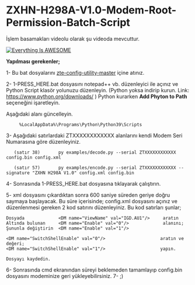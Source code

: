 # ZXHN-H298A-V1.0-Modem-Root-Permission-Batch-Script
İşlem basamakları videolu olarak şu videoda mevcuttur.

[![Everything Is AWESOME](https://yt-embed.herokuapp.com/embed?v=G1BrJW67SMQ)](https://www.youtube.com/watch?v=G1BrJW67SMQ "Everything Is AWESOME")

<b>Yapılması gerekenler;</b>


1- Bu bat dosyalarını <a href="https://github.com/mkst/zte-config-utility" target="_blank">zte-config-utility-master</a> içine atınız.

2- 1-PRESS_HERE.bat dosyasını notepad++ vb. düzenleyici ile açınız ve Python Script klasör yolunuzu düzenleyin. 
   (Python yoksa indirip kurun. Link: https://www.python.org/downloads/ )
    Python kurarken **Add Phyton to Path** seçeneğini işaretleyin.

Aşağıdaki alanı güncelleyin.

		 %LocalAppData%\Programs\Python\Python39\Scripts
		
		
3- Aşağıdaki satırlardaki ZTXXXXXXXXXXXX alanlarını kendi Modem Seri Numarasına göre düzenleyiniz.

       (satır 38)		py examples/decode.py --serial ZTXXXXXXXXXXXX config.bin config.xml

       (satır 57)		py examples/encode.py --serial ZTXXXXXXXXXXXX --signature "ZXHN H298A V1.0" config.xml config.bin

		
4- Sonrasında 1-PRESS_HERE.bat dosyasına tıklayarak çalıştırın. 

5- xml dosyasını çıkardıktan sonra 600 saniye süreden geriye doğru saymaya başlayacak. Bu süre içerisinde;
	config.xml dosyasını açınız ve düzenlenmesi gereken 2 kod satırını düzenleyiniz.
	Bu kod satırları şunlar;
	
	Dosyada 	        <DM name="ViewName" val="IGD.AU1"/>     aratın
	Altında bulunan 	<DM name="Enable" val="0"/>             alanını;
	Şununla değiştirin	<DM name="Enable" val="1"/> 				
	
	<DM name="SwitchShellEnable" val="0"/>                     aratın ve değeri;
	<DM name="SwitchShellEnable" val="1"/>                     yapın.
	
	Dosyayı kaydedin.

6- Sonrasında cmd ekranından süreyi beklemeden tamamlayıp config.bin dosyasını modeminize geri yükleyebilirsiniz.
7- ;)
	
